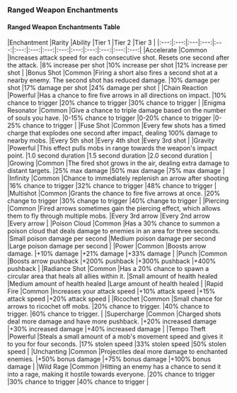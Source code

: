 ### Ranged Weapon Enchantments

<div class='classTable wide'>

#### Ranged Weapon Enchantments Table

|Enchantment |Rarity |Ability |Tier 1 |Tier 2 |Tier 3 |
|:---:|:---:|:---|:---:|:---:|:---:|:---:|:---:|:---:|:---:|:---:|:---:|:---:|:---:|
|Accelerate |Common |Increases attack speed for each consecutive shot. Resets one second after the attack. |8% increase per shot |10% increase per shot |12% increase per shot |
|Bonus Shot |Common |Firing a short also fires a second shot at a nearby enemy. The second shot has reduced damage. |10% damage per shot |17% damage per shot |24% damage per shot |
|Chain Reaction |Powerful |Has a chance to fire five arrows in all directions on impact. |10% chance to trigger |20% chance to trigger |30% chance to trigger |
|Enigma Resonator |Common |Give a chance to triple damage based on the number of souls you have. |0-15% chance to trigger |0-20% chance to trigger |0-25% chance to trigger |
|Fuse Shot |Common |Every few shots has a timed charge that explodes one second after impact, dealing 100% damage to nearby mobs. |Every 5th shot |Every 4th shot |Every 3rd shot |
|Gravity |Powerful |This effect pulls mobs in range towards the weapon's impact point. |1.0 second duration |1.5 second duration |2.0 second duration |
|Growing |Common |The fired shot grows in the air, dealing extra damage to distant targets. |25% max damage |50% max damage |75% max damage |
|Infinity |Common |Chance to immediately replenish an arrow after shooting |16% chance to trigger |32% chance to trigger |48% chance to trigger |
|Multishot |Common |Grants the chance to fire five arrows at once. |20% change to trigger |30% change to trigger |40% change to trigger |
|Piercing |Common |Fired arrows sometimes gain the piercing effect, which allows them to fly through multiple mobs. |Every 3rd arrow |Every 2nd arrow |Every arrow |
|Poison Cloud |Common |Has a 30% chance to summon a poison cloud that deals damage to enemies in an area for three seconds. |Small poison damage per second |Medium poison damage per second |Large poison damage per second |
|Power |Common |Boosts arrow damage. |+10% damage |+21% damage |+33% damage |
|Punch |Common |Boosts arrow pushback |+200% pushback |+300% pushback |+400% pushback |
|Radiance Shot |Common |Has a 20% chance to spawn a circular area that heals all allies within it. |Small amount of health healed |Medium amount of health healed |Large amount of health healed |
|Rapid Fire |Common |Increases your attack speed |+10% attack speed |+15% attack speed |+20% attack speed |
|Ricochet |Common |Small chance for arrows to ricochet off mobs. |20% chance to trigger. |40% chance to trigger. |60% chance to trigger. |
|Supercharge |Common |Charged shots deal more damage and have more pushback. |+20% increased damage |+30% increased damage |+40% increased damage |
|Tempo Theft |Powerful |Steals a small amount of a mob's movement speed and gives it to you for four seconds. |17% stolen speed |33% stolen speed |50% stolen speed |
|Unchanting |Common |Projectiles deal more damage to enchanted enemies. |+50% bonus damage |+75% bonus damage |+100% bonus damage |
|Wild Rage |Common |Hitting an enemy has a chance to send it into a rage, making it hostile towards everyone. |20% chance to trigger |30% chance to trigger |40% chance to trigger |
</div>
